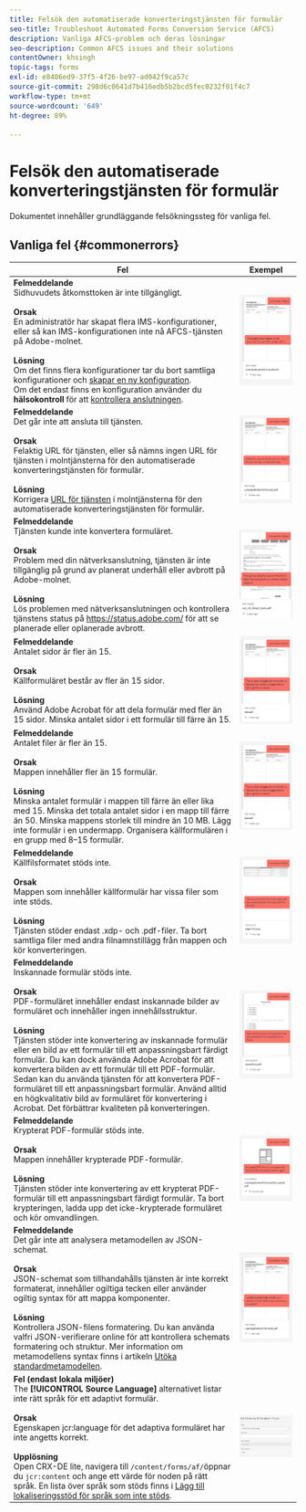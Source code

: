 ```yaml
---
title: Felsök den automatiserade konverteringstjänsten för formulär
seo-title: Troubleshoot Automated Forms Conversion Service (AFCS)
description: Vanliga AFCS-problem och deras lösningar
seo-description: Common AFCS issues and their solutions
contentOwner: khsingh
topic-tags: forms
exl-id: e8406ed9-37f5-4f26-be97-ad042f9ca57c
source-git-commit: 298d6c0641d7b416edb5b2bcd5fec0232f01f4c7
workflow-type: tm+mt
source-wordcount: '649'
ht-degree: 89%

---
```


# Felsök den automatiserade konverteringstjänsten för formulär

Dokumentet innehåller grundläggande felsökningssteg för vanliga fel.

<!--The article provides information on installation, configuration and administration issues that may arise in an Automated Forms Conversion Service production environment. -->

## Vanliga fel {#commonerrors}

| Fel | Exempel |
|--- |--- |
| **Felmeddelande** <br> Sidhuvudets åtkomsttoken är inte tillgängligt. <br><br> **Orsak** <br> En administratör har skapat flera IMS-konfigurationer, eller så kan IMS-konfigurationen inte nå AFCS-tjänsten på Adobe-molnet. <br><br>**Lösning** <br> Om det finns flera konfigurationer tar du bort samtliga konfigurationer och [skapar en ny konfiguration](configure-service.md#obtainpubliccertificates). <br> Om det endast finns en konfiguration använder du **hälsokontroll** för att [kontrollera anslutningen](configure-service.md#createintegrationoption). | ![Sidhuvudets åtkomsttoken är inte tillgängligt](assets/invalid-ims-configurations.png) |
| **Felmeddelande** <br> Det går inte att ansluta till tjänsten.  <br><br>**Orsak** <br> Felaktig URL för tjänsten, eller så nämns ingen URL för tjänsten i molntjänsterna för den automatiserade konverteringstjänsten för formulär. <br><br>**Lösning** <br> Korrigera [URL för tjänsten](configure-service.md#configure-the-cloud-service) i molntjänsterna för den automatiserade konverteringstjänsten för formulär. | ![Det går inte att ansluta till tjänsten.](assets/wrong-service-url-configured.png) |
| **Felmeddelande** <br> Tjänsten kunde inte konvertera formuläret.  <br><br>**Orsak** <br> Problem med din nätverksanslutning, tjänsten är inte tillgänglig på grund av planerat underhåll eller avbrott på Adobe-molnet. <br><br>**Lösning** <br> Lös problemen med nätverksanslutningen och kontrollera tjänstens status på https://status.adobe.com/ för att se planerade eller oplanerade avbrott. | ![Det går inte att ansluta till tjänsten.](assets/conversion-failure.png) |
| **Felmeddelande** <br> Antalet sidor är fler än 15.  <br><br>**Orsak** <br> Källformuläret består av fler än 15 sidor.  <br><br>**Lösning** <br> Använd Adobe Acrobat för att dela formulär med fler än 15 sidor. Minska antalet sidor i ett formulär till färre än 15. | ![Det går inte att ansluta till tjänsten.](assets/number-of-pages.png) |
| **Felmeddelande** <br> Antalet filer är fler än 15.  <br><br>**Orsak** <br>  Mappen innehåller fler än 15 formulär. <br><br>**Lösning** <br> Minska antalet formulär i mappen till färre än eller lika med 15. Minska det totala antalet sidor i en mapp till färre än 50. Minska mappens storlek till mindre än 10 MB. Lägg inte formulär i en undermapp. Organisera källformulären i en grupp med 8–15 formulär. | ![Det går inte att ansluta till tjänsten.](assets/number-of-pages.png) |
| **Felmeddelande** <br> Källfilsformatet stöds inte.  <br><br>**Orsak** <br> Mappen som innehåller källformulär har vissa filer som inte stöds. <br><br>**Lösning** <br> Tjänsten stöder endast .xdp- och .pdf-filer. Ta bort samtliga filer med andra filnamnstillägg från mappen och kör konverteringen. | ![Det går inte att ansluta till tjänsten.](assets/unsupported-file-formats.png) |
| **Felmeddelande** <br> Inskannade formulär stöds inte.  <br><br>**Orsak** <br> PDF-formuläret innehåller endast inskannade bilder av formuläret och innehåller ingen innehållsstruktur. <br><br>**Lösning** <br> Tjänsten stöder inte konvertering av inskannade formulär eller en bild av ett formulär till ett anpassningsbart färdigt formulär. Du kan dock använda Adobe Acrobat för att konvertera bilden av ett formulär till ett PDF-formulär. Sedan kan du använda tjänsten för att konvertera PDF-formuläret till ett anpassningsbart formulär. Använd alltid en högkvalitativ bild av formuläret för konvertering i Acrobat. Det förbättrar kvaliteten på konverteringen. | ![Det går inte att ansluta till tjänsten.](assets/scanned-forms-error.png) |
| **Felmeddelande** <br> Krypterat PDF-formulär stöds inte.  <br><br>**Orsak** <br>Mappen innehåller krypterade PDF-formulär. <br><br>**Lösning** <br> Tjänsten stöder inte konvertering av ett krypterat PDF-formulär till ett anpassningsbart färdigt formulär. Ta bort krypteringen, ladda upp det icke-krypterade formuläret och kör omvandlingen. | ![Det går inte att ansluta till tjänsten.](assets/secured-pdf-form.png) |
| **Felmeddelande** <br> Det går inte att analysera metamodellen av JSON-schemat.  <br><br>**Orsak** <br> JSON-schemat som tillhandahålls tjänsten är inte korrekt formaterat, innehåller ogiltiga tecken eller använder ogiltig syntax för att mappa komponenter.  <br><br>**Lösning** <br> Kontrollera JSON-filens formatering. Du kan använda valfri JSON-verifierare online för att kontrollera schemats formatering och struktur. Mer information om metamodellens syntax finns i artikeln [Utöka standardmetamodellen](extending-the-default-meta-model.md). | ![Det går inte att ansluta till tjänsten.](assets/invalid-meta-model-schema.png) |
| **Fel (endast lokala miljöer)** <br> The **[!UICONTROL Source Language]** alternativet listar inte rätt språk för ett adaptivt formulär. <br><br>**Orsak** <br> Egenskapen jcr:language för det adaptiva formuläret har inte angetts korrekt.  <br><br>**Upplösning** <br> Open CRX-DE lite, navigera till `/content/forms/af/`öppnar du `jcr:content` och ange ett värde för noden på rätt språk. En lista över språk som stöds finns i [Lägg till lokaliseringsstöd för språk som inte stöds](https://experienceleague.adobe.com/docs/experience-manager-65/forms/manage-administer-aem-forms/supporting-new-language-localization.html#add-localization-support-for-non-supported-locales). | ![Det går inte att ansluta till tjänsten.](assets/aem-forms-translation-project-language-unavailable.png) |

<!--

<table>
<thead>
<tr>
<th>Error</th>
<th>Example</th>
</tr>
</thead>
<tbody>
<tr>
<td><strong>Error Message</strong> <p> The access token header is not available. </p><br><strong>Reason</strong> <br> An administrator has created multiple IMS configurations or IMS configuration is not able to reach AFCS service on Adobe Cloud. <br><br><strong>Resolution</strong> <br> If there are multiple configurations, delete all the configurations and <a href="configure-service.md#obtainpubliccertificates">create a new configuration</a>. <br> If there is a single configuration, use <strong> Health Check </strong> to <a href="configure-service.md#createintegrationoption">check connectivity</a>.</td>
<td><img alt="The access token header is not available" src="assets/invalid-ims-configuration.png" /></td>
</tr>
<tr>
<td><strong>Error Message</strong> <br> Unable to connect to the service.  <br><br><strong>Reason</strong> <br> Incorrect service URL or no service URL is mentioned in Automated Forms Conversion Service cloud services. <br><br><strong>Resolution</strong> <br> Correct <a href="configure-service.md#configure-the-cloud-service">Service URL</a> in Automated Forms Conversion Service Cloud services.</td>
<td><img alt="Unable to connect to the service." src="assets/wrong-endpoint-configured.png" /></td>
</tr>
<tr>
<td><strong>Error Message</strong> <br> The service failed to convert the form.  <br><br><strong>Reason</strong> <br> Network connectivity issues at your end, the service is down due to scheduled maintenance, or outage on Adobe Cloud. <br><br><strong>Resolution</strong> <br> Resolve network connectivity issues at your end and check the status of the service on <a href="https://status.adobe.com/">https://status.adobe.com/</a> for a planned or unplanned outage.</td>
<td><img alt="The service failed to convert the form." src="assets/service-failure.png" /></td>
</tr>
<tr>
<td><strong>Error Message</strong> <br> The number of pages is more than 15.  <br><br><strong>Reason</strong> <br> The source form is more than 15 pages long.  <br><br><strong>Resolution</strong> <br> Use Adobe Acrobat to split forms with more than 15 pages. Bring the number of pages in a form to less than 15.</td>
<td><img alt="The number of pages is more than 15." src="assets/number-of-pages.png" /></td>
</tr>
<tr>
<td><strong>Error Message</strong> <br> The number of files is more than 15.  <br><br><strong>Reason</strong> <br>  The folder contains more than 15 forms. <br><br><strong>Resolution</strong> <br> Bring the number of forms in a folder to less than or equal to 15. Bring the total number of pages in a folder less than 50. Bring the size of the folder to less than 10 MB. Do not keep forms in a sub-folder. Organize source forms into a batch of 8-15 forms.</td>
<td><img alt="The number of files is more than 15." src="assets/number-of-pages.png" /></td>
</tr>
<tr>
<td><strong>Error Message</strong> <br> The source file format is not supported.  <br><br><strong>Reason</strong> <br> The folder containing source forms have some unsupported files. <br><br><strong>Resolution</strong> <br> The service supports only .xdp and .pdf files. Remove files with any other extension from the folder and run the conversion.</td>
<td><img alt="The source file format is not supported." src="assets/unsupported-file-formats.png" /></td>
</tr>
<tr>
<td><strong>Error Message</strong> <br> Scanned forms are not supported.  <br><br><strong>Reason</strong> <br> The PDF form contains only scanned images of the form and contains no content structure. <br><br><strong>Resolution</strong> <br> The service does not support converting scanned forms or an image of a form to an adaptive out-of-the-box. However, you use Adobe Acrobat to convert the image of a form to a PDF Form. Then, use the service to convert the PDF Form to an adaptive form. Always use a high-quality image of the form for conversion in Acrobat. It improves the quality of the conversion.</td>
<td><img alt="Scanned forms are not supported." src="assets/scanned-forms-error.png" /></td>
</tr>
<tr>
<td><strong>Error Message</strong> <br> Encrypted PDF form is not supported.  <br><br><strong>Reason</strong> <br> The folder contains encrypted PDF forms. <br><br><strong>Resolution</strong> <br> The service does not support converting an encrypted PDF form to an adaptive form. Remove the encryption, upload the non-encrypted form, and run the conversion.</td>
<td><img alt="Encrypted PDF form is not supported." src="assets/secured-pdf-form.png" /></td>
</tr>
<tr>
<td><strong>Error Message</strong> <br> Unable to parse meta-model JSON schema.  <br><br><strong>Reason</strong> <br> The JSON schema supplied to the service is not properly formatted, contains invalid characters, or uses invalid syntax to map components.  <br><br><strong>Resolution</strong> <br> Check the formatting of the JSON file. You can use any online JSON validator to check the formatting and structure of the schema. See, <a href="extending-the-default-meta-model.md">Extend the default meta-model</a> article for information on meta-model syntax.</td>
<td><img alt="Unable to parse meta-model JSON schema" src="assets/invalid-meta-model-schema.png" /></td>
</tr>
</tbody>
</table>
-->
